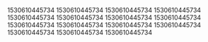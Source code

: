 1530610445734
1530610445734
1530610445734
1530610445734
1530610445734
1530610445734
1530610445734
1530610445734
1530610445734
1530610445734
1530610445734
1530610445734
1530610445734
1530610445734
1530610445734